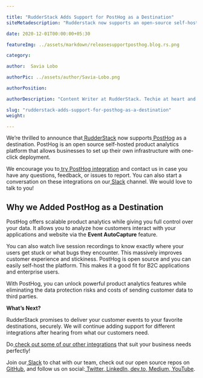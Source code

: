 ```yaml
---

title: "RudderStack Adds Support for PostHog as a Destination"
siteMetadescription: "Rudderstack now supports an open-source self-hosted product analytics platform PostHog as a destination. Now with one-click deployment set up your own base."

date: 2020-12-01T00:00:00+05:30

featureImg: ../assets/markdown/releasesupportposthog.blog.rs.png

category:

author:  Savia Lobo

authorPic: ../assets/author/Savia-Lobo.png

authorPosition:

authorDescription: "Content Writer at RudderStack. Techie at heart and loves to stay up to date with tech happenings across the globe. Loves singing and composing songs."

slug: "rudderstack-adds-support-for-posthog-as-a-destination"
weight: 

---
```


We’re thrilled to announce that[ RudderStack](http://www.rudderstack.com) now supports[ PostHog](https://posthog.com/) as a destination. PostHog is an open source self-hosted product analytics platform that allows businesses to set up their own infrastructure with one-click deployment.

We encourage you to[ try PostHog integration](https://rudderstack.com/integration/posthog/) and contact us in case you have any questions, feedback, or issues to report. You can also start a conversation on these integrations on our[ Slack](https://resources.rudderstack.com/join-rudderstack-slack) channel. We would love to talk to you!


## **Why we Added PostHog as a Destination**

PostHog offers scalable product analytics while giving you full control over your data. It allows you to analyze how customers interact with your applications and website via the **Event AutoCapture** feature.

You can also watch live session recordings to know exactly where your users get stuck or what bugs they encounter. This  massively improves customer experience and stickiness. PostHog is open source and you can easily self-host the platform. This makes it a good fit for B2C applications and enterprise users.

With PostHog, you can unlock powerful product analytics features while eliminating the data protection risks and costs of sending customer data to third parties.

**What’s Next?**

RudderStack promises to deliver your customer events to your favorite destinations, securely.  We will continue adding support for different integrations after hearing from what our customers need.

Do[ check out some of our other integrations](https://rudderstack.com/blog/rudderstack-supports-email-marketing-platform-mailchimp/) that suit your business needs perfectly!

Join our[ Slack](https://resources.rudderstack.com/join-rudderstack-slack) to chat with our team, check out our open source repos on[ GitHub](https://github.com/rudderlabs), and follow us on social:[ Twitter](https://twitter.com/RudderStack),[ LinkedIn](https://www.linkedin.com/company/rudderlabs/),[ dev.to](https://dev.to/rudderstack),[ Medium](https://rudderstack.medium.com/),[ YouTube](https://www.youtube.com/channel/UCgV-B77bV_-LOmKYHw8jvBw).
